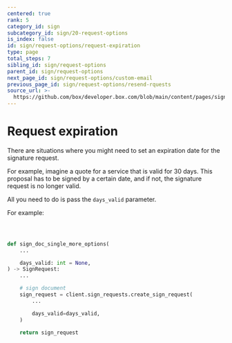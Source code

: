 ```yaml
---
centered: true
rank: 5
category_id: sign
subcategory_id: sign/20-request-options
is_index: false
id: sign/request-options/request-expiration
type: page
total_steps: 7
sibling_id: sign/request-options
parent_id: sign/request-options
next_page_id: sign/request-options/custom-email
previous_page_id: sign/request-options/resend-rquests
source_url: >-
  https://github.com/box/developer.box.com/blob/main/content/pages/sign/20-request-options/50-request-expiration.md
---
```

# Request expiration

There are situations where you might need to set an expiration date for the
signature request.

For example, imagine a quote for a service that is valid for 30 days. This
proposal has to be signed by a certain date, and if not, the signature request
is no longer valid.

All you need to do is pass the `days_valid` parameter.

For example:

<Tabs>

<Tab title='cURL'>

```bash
    
```

</Tab>

<Tab title='Python Gen SDK'>

```python

def sign_doc_single_more_options(
    ...

    days_valid: int = None,
) -> SignRequest:
    ...

    # sign document
    sign_request = client.sign_requests.create_sign_request(
        ...

        days_valid=days_valid,
    )

    return sign_request

```

</Tab>

</Tabs>